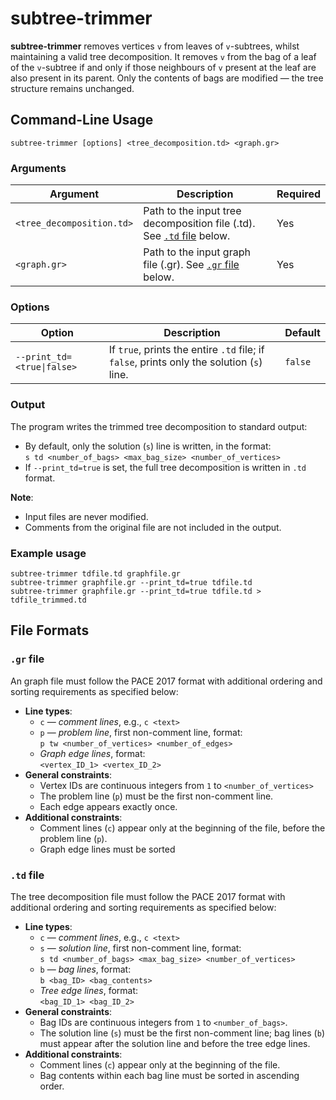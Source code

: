 # subtree-trimmer

**subtree-trimmer** removes vertices `v` from leaves of `v`-subtrees, whilst maintaining a valid tree decomposition.
It removes `v` from the bag of a leaf of the `v`-subtree if and only if those neighbours of `v` present at the leaf are also present in its parent.
Only the contents of bags are modified — the tree structure remains unchanged.


## Command-Line Usage
```
subtree-trimmer [options] <tree_decomposition.td> <graph.gr>
```
### Arguments

| Argument                  | Description                                               | Required |
|---------------------------|-----------------------------------------------------------|----------|
| `<tree_decomposition.td>`   | Path to the input tree decomposition file (.td). See [`.td` file](#td-file) below. | Yes |
| `<graph.gr>`             | Path to the input graph file (.gr). See [`.gr` file](#gr-file) below.                   |   Yes     |

### Options

| Option                    | Description                                               | Default   |
|---------------------------|-----------------------------------------------------------|----------|
| `--print_td=<true\|false>`   | If `true`, prints the entire `.td` file; if `false`, prints only the solution (`s`) line.                      | `false`     |


### Output

The program writes the trimmed tree decomposition to standard output:
- By default, only the solution (`s`) line is written, in the format:  
    `s td <number_of_bags> <max_bag_size> <number_of_vertices>`
- If `--print_td=true` is set, the full tree decomposition is written in `.td` format.

**Note**:
- Input files are never modified.
- Comments from the original file are not included in the output.


### Example usage

```
subtree-trimmer tdfile.td graphfile.gr
subtree-trimmer graphfile.gr --print_td=true tdfile.td
subtree-trimmer graphfile.gr --print_td=true tdfile.td > tdfile_trimmed.td
```

## File Formats

### `.gr` file
An graph file must follow the PACE 2017 format with additional ordering and sorting requirements as specified below: 
- **Line types**:
    - `c` — *comment lines*, e.g., `c <text>`   
    - `p` — *problem line*, first non-comment line, format:  
    `p tw <number_of_vertices> <number_of_edges>`
    - *Graph edge lines*, format:  
    `<vertex_ID_1> <vertex_ID_2>`
- **General constraints**:
    - Vertex IDs are continuous integers from `1` to `<number_of_vertices>`
    - The problem line (`p`) must be the first non-comment line.
    - Each edge appears exactly once.
- **Additional constraints**:
    - Comment lines (`c`) appear only at the beginning of the file, before the problem line (`p`).
    - Graph edge lines must be sorted

### `.td` file
The tree decomposition file must follow the PACE 2017 format with additional ordering and sorting requirements as specified below:
- **Line types**:
    - `c` — *comment lines*, e.g., `c <text>`
    - `s` — *solution line*, first non-comment line, format:  
    `s td <number_of_bags> <max_bag_size> <number_of_vertices>`
    - `b` — *bag lines*, format:  
    `b <bag_ID> <bag_contents>`
    - *Tree edge lines*, format:  
    `<bag_ID_1> <bag_ID_2>`
- **General constraints**:
    - Bag IDs are continuous integers from `1` to `<number_of_bags>`.
    - The solution line (`s`) must be the first non-comment line; bag lines (`b`) must appear after the solution line and before the tree edge lines.
- **Additional constraints**:
    - Comment lines (`c`) appear only at the beginning of the file.
    - Bag contents within each bag line must be sorted in ascending order.

